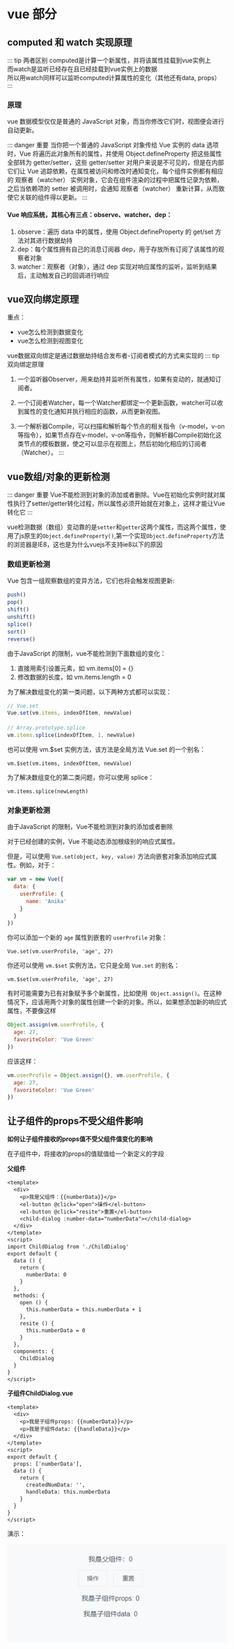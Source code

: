 # vue 部分

## computed 和 watch 实现原理

::: tip 两者区别
  computed是计算一个新属性，并将该属性挂载到vue实例上  
  而watch是监听已经存在且已经挂载到vue实例上的数据  
  所以用watch同样可以监听computed计算属性的变化（其他还有data, props）
:::

### 原理

vue 数据模型仅仅是普通的 JavaScript 对象，而当你修改它们时，视图便会进行自动更新。

::: danger 重要
 当你把一个普通的 JavaScript 对象传给 Vue 实例的 data 选项时，Vue 将遍历此对象所有的属性，并使用 Object.defineProperty 把这些属性全部转为 getter/setter，这些 getter/setter 对用户来说是不可见的，但是在内部它们让 Vue 追踪依赖，在属性被访问和修改时通知变化，每个组件实例都有相应的 观察者（watcher） 实例对象，它会在组件渲染的过程中把属性记录为依赖，之后当依赖项的 setter 被调用时，会通知 观察者（watcher） 重新计算，从而致使它关联的组件得以更新。
:::

#### Vue 响应系统，其核心有三点：observe、watcher、dep：
  1. observe：遍历 data 中的属性，使用 Object.defineProperty 的 get/set 方法对其进行数据劫持
  2. dep：每个属性拥有自己的消息订阅器 dep，用于存放所有订阅了该属性的观察者对象
  3. watcher：观察者（对象），通过 dep 实现对响应属性的监听，监听到结果后，主动触发自己的回调进行响应

## vue双向绑定原理

重点：
  * vue怎么检测到数据变化
  * vue怎么检测到视图变化

vue数据双向绑定是通过数据劫持结合发布者-订阅者模式的方式来实现的
::: tip 双向绑定原理
  1. 一个监听器Observer，用来劫持并监听所有属性，如果有变动的，就通知订阅者。

  2. 一个订阅者Watcher，每一个Watcher都绑定一个更新函数，watcher可以收到属性的变化通知并执行相应的函数，从而更新视图。

  3. 一个解析器Compile，可以扫描和解析每个节点的相关指令（v-model，v-on等指令），如果节点存在v-model，v-on等指令，则解析器Compile初始化这类节点的模板数据，使之可以显示在视图上，然后初始化相应的订阅者（Watcher）。
:::

## vue数组/对象的更新检测

::: danger 重要
Vue不能检测到对象的添加或者删除。Vue在初始化实例时就对属性执行了setter/getter转化过程，所以属性必须开始就在对象上，这样才能让Vue转化它
:::

vue检测数据（数组）变动靠的是`setter`和`getter`这两个属性，而这两个属性，使用了js原生的`Object.defineProperty()`,第一个实现`Object.defineProperty`方法的浏览器是IE8，这也是为什么vuejs不支持ie8以下的原因

### 数组更新检测

Vue 包含一组观察数组的变异方法，它们也将会触发视图更新:
```javascript
push()
pop()
shift()
unshift()
splice()
sort()
reverse()
```
由于JavaScript 的限制，vue不能检测到下面数组的变化：

  1. 直接用索引设置元素，如 vm.items[0] = {}
  2. 修改数据的长度，如 vm.items.length = 0


为了解决数组变化的第一类问题，以下两种方式都可以实现：
```javascript
// Vue.set
Vue.set(vm.items, indexOfItem, newValue)

// Array.prototype.splice
vm.items.splice(indexOfItem, 1, newValue)
```
也可以使用 vm.$set 实例方法，该方法是全局方法 Vue.set 的一个别名：

    vm.$set(vm.items, indexOfItem, newValue)

为了解决数组变化的第二类问题，你可以使用 splice：

    vm.items.splice(newLength)

### 对象更新检测

由于JavaScript 的限制，Vue不能检测到对象的添加或者删除

对于已经创建的实例，Vue 不能动态添加根级别的响应式属性。

但是，可以使用 `Vue.set(object, key, value)` 方法向嵌套对象添加响应式属性。例如，对于：
```javascript
var vm = new Vue({
  data: {
    userProfile: {
      name: 'Anika'
    }
  }
})
```
你可以添加一个新的 `age` 属性到嵌套的 `userProfile` 对象：

    Vue.set(vm.userProfile, 'age', 27)

你还可以使用 `vm.$set` 实例方法，它只是全局 `Vue.set` 的别名：

    vm.$set(vm.userProfile, 'age', 27)

有时可能需要为已有对象赋予多个新属性，比如使用` Object.assign()`。在这种情况下，应该用两个对象的属性创建一个新的对象。所以，如果想添加新的响应式属性，不要像这样
```javascript
Object.assign(vm.userProfile, {
  age: 27,
  favoriteColor: 'Vue Green'
})
```
应该这样：
```javascript
vm.userProfile = Object.assign({}, vm.userProfile, {
  age: 27,
  favoriteColor: 'Vue Green'
})
```

## 让子组件的props不受父组件影响

**如何让子组件接收的props值不受父组件值变化的影响**

在子组件中，将接收的props的值赋值给一个新定义的字段

**父组件**
```vue
<template>
  <div>
    <p>我是父组件：{{numberData}}</p>
    <el-button @click="open">操作</el-button>
    <el-button @click="resite">重置</el-button>
    <child-dialog :number-data="numberData"></child-dialog>
  </div>
</template>
<script>
import ChildDialog from './ChildDialog'
export default {
  data () {
    return {
      numberData: 0
    }
  },
  methods: {
    open () {
      this.numberData = this.numberData + 1
    },
    resite () {
      this.numberData = 0
    }
  },
  components: {
    ChildDialog
  }
}
</script>
```

**子组件ChildDialog.vue**
```vue
<template>
  <div>
    <p>我是子组件props: {{numberData}}</p>
    <p>我是子组件data: {{handleData}}</p>
  </div>
</template>
<script>
export default {
  props: ['numberData'],
  data () {
    return {
      createdNumData: '',
      handleData: this.numberData
    }
  }
}
</script>
```
演示：

![An image](https://github.com/MY729/blog/raw/gh-pages/img/vue相关/vue-1.gif)

